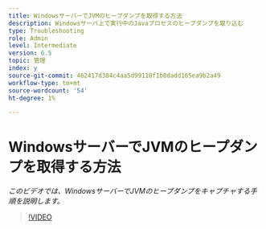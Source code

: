 ```yaml
---
title: WindowsサーバーでJVMのヒープダンプを取得する方法
description: Windowsサーバ上で実行中のJavaプロセスのヒープダンプを取り込む
type: Troubleshooting
role: Admin
level: Intermediate
version: 6.5
topic: 管理
index: y
source-git-commit: 462417d384c4aa5d99110f1b8dadd165ea9b2a49
workflow-type: tm+mt
source-wordcount: '54'
ht-degree: 1%

---
```



# WindowsサーバーでJVMのヒープダンプを取得する方法

*このビデオでは、WindowsサーバーでJVMのヒープダンプをキャプチャする手順を説明します。*

>[!VIDEO](https://video.tv.adobe.com/v/335490?quality=9&learn=on)